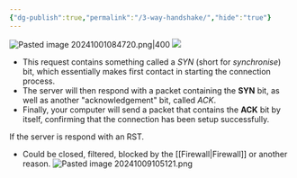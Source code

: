 ```yaml
---
{"dg-publish":true,"permalink":"/3-way-handshake/","hide":"true"}
---
```



![Pasted image 20241001084720.png|400](/img/user/attachments/Pasted%20image%2020241001084720.png)
![](https://i.imgur.com/ngzBWID.png)

- This request contains something called a _SYN_ (short for _synchronise_) bit, which essentially makes first contact in starting the connection process.
- The server will then respond with a packet containing the **SYN** bit, as well as another "acknowledgement" bit, called _ACK_. 
- Finally, your computer will send a packet that contains the **ACK** bit by itself, confirming that the connection has been setup successfully.

If the server is respond with an RST.
- Could be closed, filtered, blocked by the [[Firewall\|Firewall]] or another reason.
![Pasted image 20241009105121.png](/img/user/attachments/Pasted%20image%2020241009105121.png)